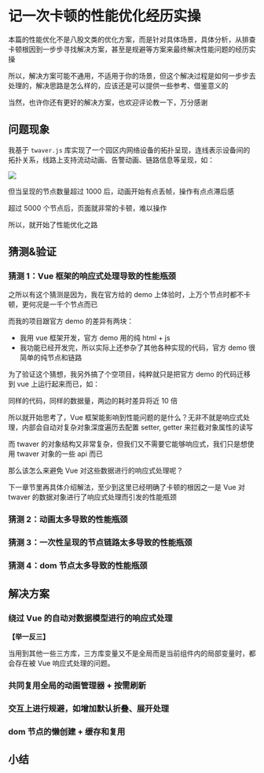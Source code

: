 # 记一次卡顿的性能优化经历实操

本篇的性能优化不是八股文类的优化方案，而是针对具体场景，具体分析，从排查卡顿根因到一步步寻找解决方案，甚至是规避等方案来最终解决性能问题的经历实操

所以，解决方案可能不通用，不适用于你的场景，但这个解决过程是如何一步步去处理的，解决思路是怎么样的，应该还是可以提供一些参考、借鉴意义的

当然，也许你还有更好的解决方案，也欢迎评论教一下，万分感谢

## 问题现象

我基于 `twaver.js` 库实现了一个园区内网络设备的拓扑呈现，连线表示设备间的拓扑关系，线路上支持流动动画、告警动画、链路信息等呈现，如：

![](./images/topo1.gif)

但当呈现的节点数量超过 1000 后，动画开始有点丢帧，操作有点点滞后感

超过 5000 个节点后，页面就非常的卡顿，难以操作

所以，就开始了性能优化之路

## 猜测&验证

### 猜测 1：Vue 框架的响应式处理导致的性能瓶颈

之所以有这个猜测是因为，我在官方给的 demo 上体验时，上万个节点时都不卡顿，更何况是一千个节点而已

而我的项目跟官方 demo 的差异有两块：

- 我用 vue 框架开发，官方 demo 用的纯 html + js
- 我功能已经开发完，所以实际上还参杂了其他各种实现的代码，官方 demo 很简单的纯节点和链路

为了验证这个猜想，我另外搞了个空项目，纯粹就只是把官方 demo 的代码迁移到 vue 上运行起来而已，如：

同样的代码，同样的数据量，两边的耗时差异将近 10 倍

所以就开始思考了，Vue 框架能影响到性能问题的是什么？无非不就是响应式处理，内部会自动对复杂对象深度遍历去配置 setter, getter 来拦截对象属性的读写

而 twaver 的对象结构又非常复杂，但我们又不需要它能够响应式，我们只是想使用 twaver 对象的一些 api 而已

那么该怎么来避免 Vue 对这些数据进行的响应式处理呢？

下一章节里再具体介绍解法，至少到这里已经明确了卡顿的根因之一是 Vue 对 twaver 的数据对象进行了响应式处理而引发的性能瓶颈

### 猜测 2：动画太多导致的性能瓶颈

### 猜测 3：一次性呈现的节点链路太多导致的性能瓶颈

### 猜测 4：dom 节点太多导致的性能瓶颈

## 解决方案

### 绕过 Vue 的自动对数据模型进行的响应式处理

**【举一反三】**

当用到其他一些三方库，三方库变量又不是全局而是当前组件内的局部变量时，都会存在被 Vue 响应式处理的问题。

### 共同复用全局的动画管理器 + 按需刷新

### 交互上进行规避，如增加默认折叠、展开处理

### dom 节点的懒创建 + 缓存和复用

## 小结
